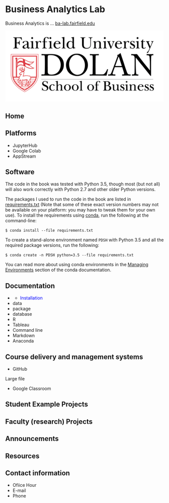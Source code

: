 # Business Analytics Lab

Business Analytics is ... [ba-lab.fairfield.edu](ba-lab.fairfield.edu)
 
 ![cover image](/Dolan.png)
 
## Home
 
## Platforms

+ JupyterHub
+ Google Colab
+ AppStream

## Software

The code in the book was tested with Python 3.5, though most (but not all) will also work correctly with Python 2.7 and other older Python versions.

The packages I used to run the code in the book are listed in [requirements.txt](requirements.txt) (Note that some of these exact version numbers may not be available on your platform: you may have to tweak them for your own use).
To install the requirements using [conda](http://conda.pydata.org), run the following at the command-line:

```
$ conda install --file requirements.txt
```

To create a stand-alone environment named ``PDSH`` with Python 3.5 and all the required package versions, run the following:

```
$ conda create -n PDSH python=3.5 --file requirements.txt
```

You can read more about using conda environments in the [Managing Environments](http://conda.pydata.org/docs/using/envs.html) section of the conda documentation.

## Documentation

+ - <span style="color:blue"> Installation </span>
+ data
+ package
+ database
+ R
+ Tableau
+ Command line
+ Markdown
+ Anaconda

## Course delivery and management systems

+ GitHub

Large file

+ Google Classroom


## Student Example Projects
## Faculty (research) Projects
## Announcements
## Resources
## Contact information
+ Ofiice Hour
+ E-mail
+ Phone
